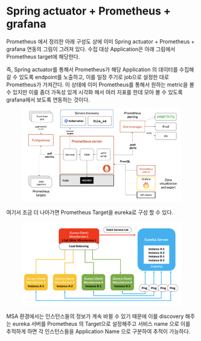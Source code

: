 # Spring actuator + Prometheus + grafana

Prometheus 에서 정리한 아래 구성도 상에 이미 Spring actuator + Prometheus + grafana 연동의 그림이 그려져 있다. 수집 대상 Application은 아래 그림에서 Prometheus target에 해당한다.

즉, Spring actuator를 통해서 Prometheus가 해당 Application 의 데이터를 수집해갈 수 있도록 endpoint를 노출하고, 이를 일정 주기로 job으로 설정한 대로 Prometheus가 가져간다. 이 상태에 이미 Prometheus를 통해서 원하는 metric을 볼 수 있지만 이를 좀더 가독성 있게 시각화 해서 여러 지표를 한데 모아 볼 수 있도록 grafana에서 보도록 연동하는 것이다.

<figure><img src="../../.gitbook/assets/image (9).png" alt=""><figcaption></figcaption></figure>

여기서 조금 더 나아가면 Prometheus Target을 eureka로 구성 할 수 있다.

<figure><img src="../../.gitbook/assets/image (28).png" alt=""><figcaption></figcaption></figure>

MSA 환경에서는 인스턴스들의 정보가 계속 바뀔 수 있기 때문에 이를 discovery 해주는 eureka 서버를 Prometheus 의 Target으로 설정해주고 서비스 name 으로 이를 추적하게 하면 각 인스턴스들을 Application Name 으로 구분하여 추적이 가능하다.
